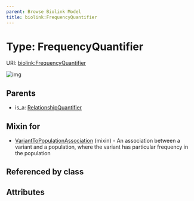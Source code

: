 ```yaml
---
parent: Browse Biolink Model
title: biolink:FrequencyQuantifier
---
```


# Type: FrequencyQuantifier




URI: [biolink:FrequencyQuantifier](https://w3id.org/biolink/vocab/FrequencyQuantifier)

![img](http://yuml.me/diagram/nofunky;dir:TB/class/\[VariantToPopulationAssociation]uses%20-.->\[FrequencyQuantifier],%20\[RelationshipQuantifier]^-\[FrequencyQuantifier])

## Parents

 *  is_a: [RelationshipQuantifier](RelationshipQuantifier.md)

## Mixin for

 * [VariantToPopulationAssociation](VariantToPopulationAssociation.md) (mixin)  - An association between a variant and a population, where the variant has particular frequency in the population

## Referenced by class


## Attributes

